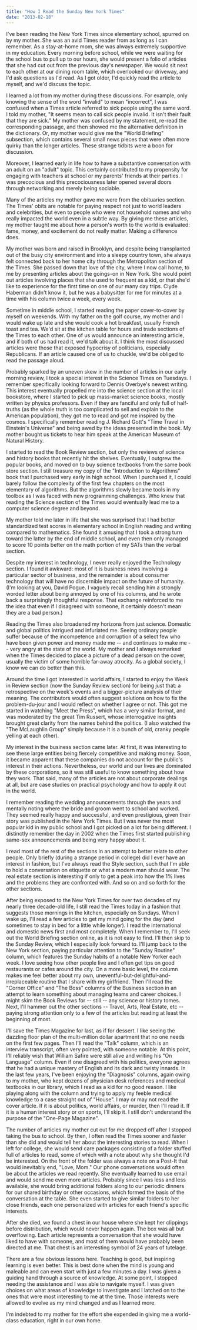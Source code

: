 ```yaml
---
title: "How I Read the Sunday New York Times"
date: "2013-02-18"
---
```


I've been reading the New York Times since elementary school, spurred on by my
mother. She was an avid Times reader from as long as I can remember. As a
stay-at-home mom, she was always extremely supportive in my education. Every
morning before school, while we were waiting for the school bus to pull up to
our hours, she would present a folio of articles that she had cut out from the
previous day's newspaper. We would sit next to each other at our dining room
table, which overlooked our driveway, and I'd ask questions as I'd read. As I
got older, I'd quickly read the article to myself, and we'd discuss the topic.

I learned a lot from my mother during these discussions. For example, only
knowing the sense of the word "invalid" to mean "incorrect", I was confused
when a Times article referred to sick people using the same word. I told my
mother, "It seems mean to call sick people invalid. It isn't their fault that
they are sick." My mother was confused by my statement, re-read the
corresponding passage, and then showed me the alternative definition in the
dictionary. Or, my mother would give me the "World Briefing" subsection, which
contains several small news pieces that were often more quirky than the longer
articles. These strange tidbits were a boon for discussion.

Moreover, I learned early in life how to have a substantive conversation with
an adult on an "adult" topic. This certainly contributed to my propensity for
engaging with teachers at school or my parents' friends at their parties. I was
precocious and this precociousness later opened several doors through
networking and merely being sociable.

Many of the articles my mother gave me were from the obituaries section. The
Times' obits are notable for paying respect not just to world leaders and
celebrities, but even to people who were not household names and who really
impacted the world even in a subtle way. By giving me these articles, my mother
taught me about how a person's worth to the world is evaluated: fame, money,
and excitement do not really matter. Making a difference does.

My mother was born and raised in Brooklyn, and despite being transplanted out
of the busy city environment and into a sleepy country town, she always felt
connected back to her home city through the Metropolitan section of the Times.
She passed down that love of the city, where I now call home, to me by
presenting articles about the goings-on in New York. She would point out
articles involving places that she used to frequent as a kid, or that she'd
like to experience for the first time on one of our many day trips. Clyde
Haberman didn't know it, but he was a babysitter for me for minutes at a time
with his column twice a week, every week.

Sometime in middle school, I started reading the paper cover-to-cover by myself
on weekends. With my father on the golf course, my mother and I would wake up
late and she would cook a hot breakfast, usually French toast and tea. We'd sit
at the kitchen table for hours and trade sections of the Times to each other.
One of us would announce an interesting article, and if both of us had read it,
we'd talk about it. I think the most discussed articles were those that exposed
hypocrisy of politicians, especially Republicans. If an article caused one of
us to chuckle, we'd be obliged to read the passage aloud.

Probably sparked by an uneven skew in the number of articles in our early
morning review, I took a special interest in the Science Times on Tuesdays. I
remember specifically looking forward to Dennis Overbye's newest writing. This
interest eventually propelled me into the science section at the local bookstore,
where I started to pick up mass-market science books, mostly written by physics
professors. Even if they are fanciful and only full of half-truths (as the
whole truth is too complicated to sell and explain to the American population),
they got me to read and got me inspired by the cosmos. I specifically remember
reading J.  Richard Gott's "Time Travel in Einstein's Universe" and being awed
by the ideas presented in the book. My mother bought us tickets to hear him
speak at the American Museum of Natural History.

I started to read the Book Review section, but only the reviews of science and
history books that recently hit the shelves. Eventually, I outgrew the popular
books, and moved on to buy science textbooks from the same book store section.
I still treasure my copy of the "Introduction to Algorithms" book that I
purchased very early in high school. When I purchased it, I could barely follow
the complexity of the first few chapters on the most elementary of algorithms.
But the algorithms slowly became tools in my toolbox as I was faced with new
programming challenges. Who knew that reading the Science section of the Times
would eventually lead me to a computer science degree and beyond. 

My mother told me later in life that she was surprised that I had better
standardized test scores in elementary school in English reading and writing
compared to mathematics. She found it amusing that I took a strong turn toward
the latter by the end of middle school, and even then only managed to score 10
points better on the math portion of my SATs than the verbal section.

Despite my interest in technology, I never really enjoyed the Technology
section. I found it awkward: most of it is business news involving a particular
sector of business, and the remainder is about consumer technology that will
have no discernible impact on the future of humanity. (I'm looking at
you, David Pogue. I vaguely recall sending him a strongly worded letter about
being annoyed by one of his columns, and he wrote back a surprisingly thoughtful
response. That exchange reinforced to me the idea that even if I disagreed with
someone, it certainly doesn't mean they are a bad person.)

Reading the Times also broadened my horizons from just science. Domestic and
global politics intrigued and infuriated me. Seeing ordinary people suffer
because of the incompetence and corruption of a select few who have been given
power and money made me -- and continues to make me -- very angry at the state
of the world. My mother and I always remarked when the Times decided to place a
picture of a dead person on the cover, usually the victim of some horrible
far-away atrocity. As a global society, I know we can do better than this.

Around the time I got interested in world affairs, I started to enjoy the Week
in Review section (now the Sunday Review section) for being just that: a
retrospective on the week's events and a bigger-picture analysis of their
meaning. The contributors would often suggest solutions on how to fix the
problem-du-jour and I would reflect on whether I agree or not. This got me
started in watching "Meet the Press", which has a very similar format, and was
moderated by the great Tim Russert, whose interrogative insights brought great
clarity from the names behind the politics. (I also watched the "The McLaughlin
Group" simply because it is a bunch of old, cranky people yelling at each
other).

My interest in the business section came later. At first, it was interesting to
see these large entities being fiercely competitive and making money. Soon, it
became apparent that these companies do not account for the public's interest
in their actions. Nevertheless, our world and our lives are dominated by these
corporations, so it was still useful to know something about how they work.
That said, many of the articles are not about corporate dealings at all, but
are case studies on practical psychology and how to apply it out in the world.

I remember reading the wedding announcements through the years and mentally
noting where the bride and groom went to school and worked. They seemed really
happy and successful, and even prestigious, given their story was published in
the New York Times. But I was never the most popular kid in my public school
and I got picked on a lot for being different. I distinctly remember the day in
2002 when the Times first started publishing same-sex announcements and being
very happy about it.

I read most of the rest of the sections in an attempt to better relate to other
people.  Only briefly (during a strange period in college) did I ever have an
interest in fashion, but I've always read the Style section, such that I'm able
to hold a conversation on etiquette or what a modern man should wear. The real
estate section is interesting if only to get a peak into how the 1% lives and
the problems they are confronted with. And so on and so forth for the other
sections.

After being exposed to the New York Times for over two decades of my nearly
three decade-old life, I still read the Times today in a fashion that suggests
those mornings in the kitchen, especially on Sundays. When I wake up, I'll read
a few articles to get my mind going for the day (and sometimes to stay in bed
for a
little while longer). I read the international and domestic news first and most
completely. When I remember to, I'll seek out the World Briefing section
online, as it is not easy to find. I'll then skip to the Sunday Review, which I
especially look forward to. I'll jump back to the New York section, paying
particular attention to the "Sunday Routine" column, which features the Sunday
habits of a notable New Yorker each week. I love seeing how other people live
and I often get tips on good restaurants or cafes around the city. On a more
basic level, the column makes me feel better about my own,
uneventful-but-delightful-and-irreplaceable routine that I share with my
girlfriend. Then I'll read the "Corner Office" and "The Boss" columns of the
Business section in an attempt to learn something about managing teams and
career choices. I might skim the Book Reviews for -- still -- any science or
history tomes. Next, I'll hammer out the other sections -- Travel, Arts, Real
Estate, etc -- paying strong attention only to a few of the articles but
reading at least the beginning of most.

I'll save the Times Magazine for last, as if for dessert. I like seeing the
dazzling floor plan of the multi-million dollar apartment that no one needs on
the first few pages. Then I'll read the "Talk" column, which is an interview
transcript, often very pointed, with someone notable. At this point, I'll
reliably wish that William Safire were still alive and writing his "On
Language" column. Even if one disagreed with his politics, everyone agrees that
he had a unique mastery of English and its dark and twisty innards. In the last
few years, I've been enjoying the "Diagnosis" columns, again owing to my
mother, who kept dozens of physician desk references and medical textbooks
in our library, which I read as a kid for no good reason. I like playing along
with the column and trying to apply my feeble medical knowledge to a case
straight out of "House". I may or may not read the cover article. If it is
about politics, world affairs, or murder, then I'll read it. If it is a human
interest story or on sports, I'll skip it. I still don't understand the purpose
of the "One-Page Magazine".

The number of articles my mother cut out for me dropped off after I stopped
taking the bus to school. By then, I often read the Times sooner and faster
than she did and would tell her about the interesting stories to read. When I
left for college, she would send care packages consisting of a folder stuffed
full of articles to read, some of which with a note about why she thought I'd
be interested. On the front of the folder was always a note on a Post-It that
would inevitably end, "Love, Mom." Our phone conversations would often be about
the articles we read recently. She eventually learned to use email and would
send me even more articles. Probably since I was less and less available, she
would bring additional folders along to our periodic dinners for our shared
birthday or other occasions, which formed the basis of the conversation at the
table. She even started to give similar folders to her close friends, each one
personalized with articles for each friend's specific interests.

After she died, we found a chest in our house where she kept her clippings
before distribution, which would never happen again. The box was all but
overflowing. Each article represents a conversation that she would have liked
to have with someone, and most of them would have probably been directed at me.
That chest is an interesting symbol of 24 years of tutelage. 

There are a few obvious lessons here. Teaching is good, but inspiring learning
is even better. This is best done when the mind is young and maleable and can
even start with just a few minutes a day. I was given a guiding hand through a
source of knowledge. At some point, I stopped needing the assistance and I
was able to navigate myself. I was given choices on what areas of knowledge to
investigate and I latched on to the ones that were most interesting to me at
the time. Those interests were allowed to evolve as my mind changed and as I
learned more.

I'm indebted to my mother for the effort she expended in giving me a
world-class education, right in our own home.
